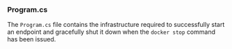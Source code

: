### Program.cs

The `Program.cs` file contains the infrastructure required to successfully start an endpoint and gracefully shut it down when the `docker stop` command has been issued.